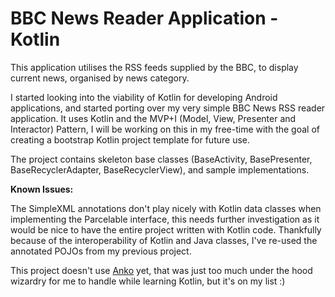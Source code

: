 <h1>BBC News Reader Application - Kotlin</h1>

<p>This application utilises the RSS feeds supplied by the BBC, to display current news, organised by news category.</p>

I started looking into the viability of Kotlin for developing Android applications, and started porting over my very simple BBC News RSS reader application.
It uses Kotlin and the MVP+I (Model, View, Presenter and Interactor) Pattern, I will be working on this in my free-time with the goal of creating a bootstrap Kotlin project template for future use.

The project contains skeleton base classes (BaseActivity, BasePresenter, BaseRecyclerAdapter, BaseRecyclerView), and sample implementations.

<p><b>Known Issues:</b></p>
The SimpleXML annotations don't play nicely with Kotlin data classes when implementing the Parcelable interface, this needs further investigation as it would be nice to have the entire project written with Kotlin code.  Thankfully because of the interoperability of Kotlin and Java classes, I've re-used the annotated POJOs from my previous project.

This project doesn't use <a href="https://github.com/Kotlin/anko">Anko</a> yet, that was just too much under the hood wizardry for me to handle while learning Kotlin, but it's on my list :)
